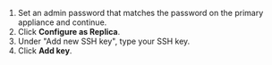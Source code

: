 1. Set an admin password that matches the password on the primary appliance and continue.
1. Click **Configure as Replica**.
1. Under "Add new SSH key", type your SSH key.
1. Click **Add key**.
